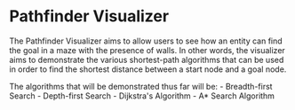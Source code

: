 # Pathfinder Visualizer

The Pathfinder Visualizer aims to allow users to see how an entity can find the goal in a maze with the presence of walls. In other words, the visualizer aims to demonstrate the various shortest-path algorithms that can be used in order to find the shortest distance between a start node and a goal node. 

The algorithms that will be demonstrated thus far will be:
	- Breadth-first Search
	- Depth-first Search
	- Dijkstra's Algorithm
	- A* Search Algorithm